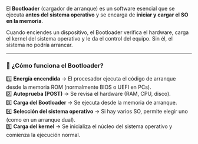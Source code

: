 El **Bootloader** (cargador de arranque) es un software esencial que se ejecuta **antes del sistema operativo** y se encarga de **iniciar y cargar el SO en la memoria**.

Cuando enciendes un dispositivo, el Bootloader verifica el hardware, carga el kernel del sistema operativo y le da el control del equipo. Sin él, el sistema no podría arrancar.

---

### 🚀 **¿Cómo funciona el Bootloader?**

1️⃣ **Energía encendida** → El procesador ejecuta el código de arranque desde la memoria ROM (normalmente BIOS o UEFI en PCs).  
2️⃣ **Autoprueba (POST)** → Se revisa el hardware (RAM, CPU, disco).  
3️⃣ **Carga del Bootloader** → Se ejecuta desde la memoria de arranque.  
4️⃣ **Selección del sistema operativo** → Si hay varios SO, permite elegir uno (como en un arranque dual).  
5️⃣ **Carga del kernel** → Se inicializa el núcleo del sistema operativo y comienza la ejecución normal.